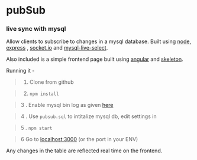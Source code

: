 # pubSub
### live sync with mysql

Allow clients to subscribe to changes in a mysql database.
Built using [node](nodejs.org), [express](expressjs.com) ,
[socket.io](socket.io) and [mysql-live-select](https://github.com/numtel/mysql-live-select).

Also included is a simple frontend page built using [angular](angularjs.org) and [skeleton](getskeleton.com).

Running it -

>   1. Clone from github

>   2. `npm install`

>   3 . Enable mysql bin log as given [here](https://github.com/numtel/mysql-live-select#installation)

>   4 .  Use `pubsub.sql` to intitalize mysql db, edit settings in

>   5 . `npm start`

>   6 Go to [localhost:3000](localhost:3000) (or the port in your ENV)

Any changes in the table are reflected real time on the frontend.